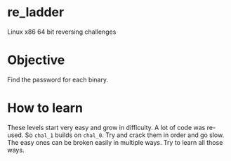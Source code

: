 # re_ladder
Linux x86 64 bit reversing challenges 

# Objective
Find the password for each binary.

# How to learn
These levels start very easy and grow in difficulty. A lot of code was re-used.
So `chal_1` builds on `chal_0`. Try and crack them in order and go slow. The
easy ones can be broken easily in multiple ways. Try to learn all those ways.

